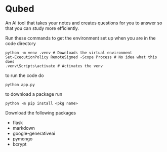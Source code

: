 # Qubed
An AI tool that takes your notes and creates questions for you to answer so that you can study more efficiently.

Run these commands to get the environment set up when you are in the code directory

```
python -m venv .venv # Downloads the virtual environment
Set-ExecutionPolicy RemoteSigned -Scope Process # No idea what this does
.venv\Scripts\activate # Activates the venv
```

to run the code do
```
python app.py
 ```
to download a package run
```
python -m pip install <pkg name> 
```

Download the following packages
- flask
- markdown
- google-generativeai
- pymongo
- bcrypt
